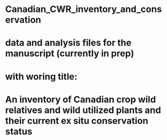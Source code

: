 # Canadian_CWR_inventory_and_conservation

# data and analysis files for the manuscript (currently in prep) 
# with woring title:
# An inventory of Canadian crop wild relatives and wild utilized plants and their current ex situ conservation status
